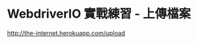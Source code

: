 # WebdriverIO 實戰練習 - 上傳檔案

<http://the-internet.herokuapp.com/upload>


<!--
```js
var assert = require('assert');
var path = require('path');

describe('test', function() {
  it('上傳檔案', () => {
    browser.url('http://the-internet.herokuapp.com/upload');
    var toUpload = path.join(__dirname, '..', '..', 'package.json');
    console.log(toUpload);
    browser.chooseFile('#file-upload', toUpload);
    browser.getValue('#file-upload');
    browser.click('#file-submit');
    var text = browser.getText('#uploaded-files');
    assert.equal(text, 'package.json');
  });
});
```
-->
